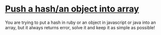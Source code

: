 # [Push a hash/an object into array](https://www.codewars.com/kata/push-a-hash-slash-an-object-into-array "https://www.codewars.com/kata/527b3cd0492b6b15250060af")

You are trying to put a hash in ruby or an object in javascript or java into an array, but it always returns error, solve it and keep it as simple as possible!